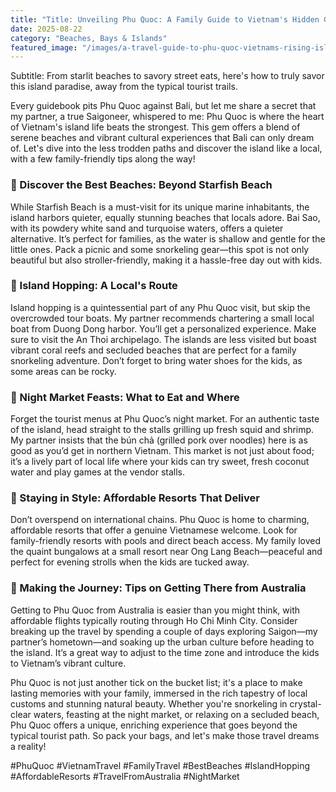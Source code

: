 ```yaml
---
title: "Title: Unveiling Phu Quoc: A Family Guide to Vietnam's Hidden Gem"
date: 2025-08-22
category: "Beaches, Bays & Islands"
featured_image: "/images/a-travel-guide-to-phu-quoc-vietnams-rising-island-paradise-211633.jpg"
---
```


Subtitle: From starlit beaches to savory street eats, here's how to truly savor this island paradise, away from the typical tourist trails.

Every guidebook pits Phu Quoc against Bali, but let me share a secret that my partner, a true Saigoneer, whispered to me: Phu Quoc is where the heart of Vietnam's island life beats the strongest. This gem offers a blend of serene beaches and vibrant cultural experiences that Bali can only dream of. Let's dive into the less trodden paths and discover the island like a local, with a few family-friendly tips along the way!

### 🌊 Discover the Best Beaches: Beyond Starfish Beach

While Starfish Beach is a must-visit for its unique marine inhabitants, the island harbors quieter, equally stunning beaches that locals adore. Bai Sao, with its powdery white sand and turquoise waters, offers a quieter alternative. It’s perfect for families, as the water is shallow and gentle for the little ones. Pack a picnic and some snorkeling gear—this spot is not only beautiful but also stroller-friendly, making it a hassle-free day out with kids.

### 🚤 Island Hopping: A Local's Route

Island hopping is a quintessential part of any Phu Quoc visit, but skip the overcrowded tour boats. My partner recommends chartering a small local boat from Duong Dong harbor. You’ll get a personalized experience. Make sure to visit the An Thoi archipelago. The islands are less visited but boast vibrant coral reefs and secluded beaches that are perfect for a family snorkeling adventure. Don’t forget to bring water shoes for the kids, as some areas can be rocky.

### 🍲 Night Market Feasts: What to Eat and Where

Forget the tourist menus at Phu Quoc’s night market. For an authentic taste of the island, head straight to the stalls grilling up fresh squid and shrimp. My partner insists that the bún chả (grilled pork over noodles) here is as good as you’d get in northern Vietnam. This market is not just about food; it’s a lively part of local life where your kids can try sweet, fresh coconut water and play games at the vendor stalls.

### 🏨 Staying in Style: Affordable Resorts That Deliver

Don’t overspend on international chains. Phu Quoc is home to charming, affordable resorts that offer a genuine Vietnamese welcome. Look for family-friendly resorts with pools and direct beach access. My family loved the quaint bungalows at a small resort near Ong Lang Beach—peaceful and perfect for evening strolls when the kids are tucked away.

### 🛫 Making the Journey: Tips on Getting There from Australia

Getting to Phu Quoc from Australia is easier than you might think, with affordable flights typically routing through Ho Chi Minh City. Consider breaking up the travel by spending a couple of days exploring Saigon—my partner’s hometown—and soaking up the urban culture before heading to the island. It’s a great way to adjust to the time zone and introduce the kids to Vietnam’s vibrant culture.

Phu Quoc is not just another tick on the bucket list; it's a place to make lasting memories with your family, immersed in the rich tapestry of local customs and stunning natural beauty. Whether you're snorkeling in crystal-clear waters, feasting at the night market, or relaxing on a secluded beach, Phu Quoc offers a unique, enriching experience that goes beyond the typical tourist path. So pack your bags, and let's make those travel dreams a reality!

#PhuQuoc #VietnamTravel #FamilyTravel #BestBeaches #IslandHopping #AffordableResorts #TravelFromAustralia #NightMarket